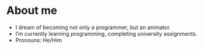 # About me

- I dream of becoming not only a programmer, but an animator.
- I’m currently learning programming, completing university assignments.
- Pronouns: He/Him


